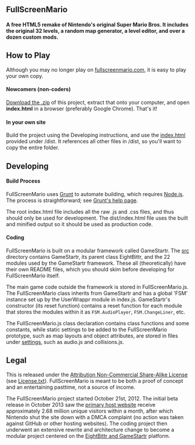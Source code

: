 ## FullScreenMario

#### A free HTML5 remake of Nintendo's original Super Mario Bros. It includes the original 32 levels, a random map generator, a level editor, and over a dozen custom mods.


## How to Play

Although you may no longer play on [fullscreenmario.com](http://www.fullscreenmario.com), it is easy to play your own copy.

#### Newcomers (non-coders)

[Download the .zip](https://github.com/Diogenesthecynic/FullScreenMario-JSON/archive/master.zip) of this project, extract that onto your computer, and open **index.html** in a browser (preferably Google Chrome). That's it!

#### In your own site

Build the project using the Developing instructions, and use the [index.html](dist/index.html) provided under /dist. It references all other files in /dist, so you'll want to copy the entire folder.



## Developing

#### Build Process

FullScreenMario uses [Grunt](http://gruntjs.com/) to automate building, which requires [Node.js](http://node.js.org). The process is straightforward; see [Grunt's help page](http://gruntjs.com/getting-started).

The root index.html file includes all the raw .js and .css files, and thus should only be used for development. The dist/index.html file uses the built and minified output so it should be used as production code.

#### Coding

FullScreenMario is built on a modular framework called GameStartr. The [src](src/) directory contains GameStartr, its parent class EightBittr, and the 22 modules used by the GameStartr framework. These all (theoretically) have their own README files, which you should skim before developing for FullScreenMario itself.

The main game code outside the framework is stored in FullScreenMario.js. The FullScreenMario class inherits from GameStartr and has a global 'FSM' instance set up by the UserWrappr module in index.js. GameStartr's constructor (its reset function) contains a reset function for each module that stores the modules within it as `FSM.AudioPlayer`, `FSM.ChangeLiner`, etc. 

The FullScreenMario.js class declaration contains class functions and some constants, while static settings to be added to the FullScreenMario prototype, such as map layouts and object attributes, are stored in files under [settings](settings), such as audio.js and collisions.js.


## Legal

This is released under the [Attribution Non-Commercial Share-Alike License](http://creativecommons.org/licenses/by-nc-sa/3.0/) (see [License.txt](License.txt)). FullScreenMario is meant to be both a proof of concept and an entertaining pasttime, not a source of income. 

The FullScreenMario project started October 21st, 2012. The initial beta release in October 2013 saw the [primary host website](http://www.fullscreenmario.com) receive approximately 2.68 million unique visitors within a month, after which Nintendo shut the site down with a DMCA complaint (no action was taken against GitHub or other hosting websites). The coding project then underwent an extensive rewrite and architecture change to become a modular project centered on the [EightBittr and GameStartr](src/) platform.
